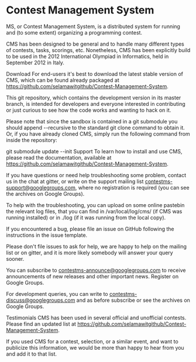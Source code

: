 # Contest Management System



MS, or Contest Management System, is a distributed system for running and (to some extent) organizing a programming contest.

CMS has been designed to be general and to handle many different types of contests, tasks, scorings, etc. Nonetheless, CMS has been explicitly build to be used in the 2012 International Olympiad in Informatics, held in September 2012 in Italy.

Download
For end-users it's best to download the latest stable version of CMS, which can be found already packaged at https://github.com/selamawitgithub/Contest-Management-System.

This git repository, which contains the development version in its master branch, is intended for developers and everyone interested in contributing or just curious to see how the code works and wanting to hack on it.

Please note that since the sandbox is contained in a git submodule you should append --recursive to the standard git clone command to obtain it. Or, if you have already cloned CMS, simply run the following command from inside the repository:

git submodule update --init
Support
To learn how to install and use CMS, please read the documentation, available at https://github.com/selamawitgithub/Contest-Management-System.

If you have questions or need help troubleshooting some problem, contact us in the chat at gitter, or write on the support mailing list contestms-support@googlegroups.com, where no registration is required (you can see the archives on Google Groups).

To help with the troubleshooting, you can upload on some online pastebin the relevant log files, that you can find in /var/local/log/cms/ (if CMS was running installed) or in ./log (if it was running from the local copy).

If you encountered a bug, please file an issue on GitHub following the instructions in the issue template.

Please don't file issues to ask for help, we are happy to help on the mailing list or on gitter, and it is more likely somebody will answer your query sooner.

You can subscribe to contestms-announce@googlegroups.com to receive announcements of new releases and other important news. Register on Google Groups.

For development queries, you can write to contestms-discuss@googlegroups.com and as before subscribe or see the archives on Google Groups.

Testimonials
CMS has been used in several official and unofficial contests. Please find an updated list at https://github.com/selamawitgithub/Contest-Management-System.

If you used CMS for a contest, selection, or a similar event, and want to publicize this information, we would be more than happy to hear from you and add it to that list.

